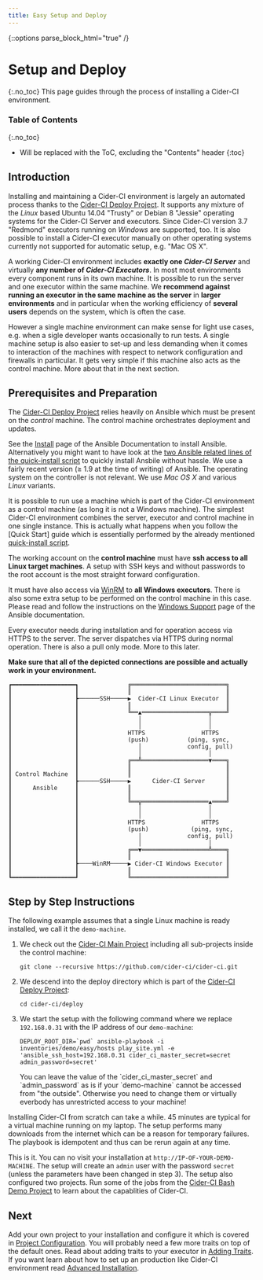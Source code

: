 ```yaml
---
title: Easy Setup and Deploy
---
```

{::options parse_block_html="true" /}

# Setup and Deploy
{:.no_toc}
This page guides through the process of installing a Cider-CI environment.


### Table of Contents
{:.no_toc}
* Will be replaced with the ToC, excluding the "Contents" header
{:toc}


## Introduction

Installing and maintaining a Cider-CI environment is largely an automated
process thanks to the [Cider-CI Deploy Project][]. It supports any mixture of
the _Linux_ based Ubuntu 14.04 "Trusty" or Debian 8 "Jessie" operating systems
for the Cider-CI Server and executors. Since Cider-CI version 3.7 "Redmond"
executors running on _Windows_ are supported, too. It is also possible to
install a Cider-CI executor manually on other operating systems currently not
supported for automatic setup, e.g. "Mac OS X".

A working Cider-CI environment includes **exactly one _Cider-CI Server_** and
virtually **any number of _Cider-CI Executors_**. In most most environments
every component runs in its own machine. It is possible to run the server and
one executor within the same machine. We **recommend against running an
executor in the same machine as the server** in **larger environments** and in
particular when the working efficiency of **several users** depends on the
system, which is often the case.

However a single machine environment can make sense for light use cases, e.g.
when a sigle developer wants occasionally to run tests. A single machine setup
is also easier to set-up and less demanding when it comes to interaction of the
machines with respect to network configuration and firewalls in particular. It
gets very simple if this machine also acts as the control machine. More about
that in the next section.


## Prerequisites and Preparation

<div class="row"> <div class="col-md-6">

The [Cider-CI Deploy Project] relies heavily on Ansible which must be present
on the *control* machine. The control machine orchestrates deployment and
updates.

See the [Install][] page of the Ansible Documentation to install Ansible.
Alternatively you might want to have look at the [two Ansible related lines of
the quick-install script][] to quickly install Ansbile without hassle. We use
a fairly recent version (≥ 1.9 at the time of writing) of Ansible. The
operating system on the controller is not relevant. We use *Mac OS X* and
various *Linux* variants.

It is possible to run use a machine which is part of the Cider-CI environment
as a control machine (as long it is not a Windows machine). The simplest
Cider-CI environment combines the server, executor and control machine in one
single instance. This is actually what happens when you follow the [Quick
Start] guide which is essentially performed by the already mentioned
[quick-install script].


The working account on the **control machine** must have **ssh access to all
Linux target machines**. A setup with SSH keys and without passwords to the
root account is the most straight forward configuration.

It must have also access via [WinRM][] to **all Windows executors**. There is
also some extra setup to be performed on the control machine in this case.
Please read and follow the instructions on the [Windows Support][] page of the
Ansible documentation.

Every executor needs during installation and for operation access via HTTPS to
the server. The server dispatches via HTTPS during normal operation. There is
also a pull only mode. More to this later.

**Make sure that all of the depicted connections are possible and actually work
in your environment.**


  [WinRM]: https://msdn.microsoft.com/en-us/library/aa384426(v=vs.85).aspx
  [Windows Support]: http://docs.ansible.com/ansible/intro_windows.html
  [two Ansible related lines of the quick-install script]: https://github.com/cider-ci/cider-ci_deploy/blob/master/bin/quick-install.sh#L37-L38
  [quick-install script]: https://github.com/cider-ci/cider-ci_deploy/blob/master/bin/quick-install.sh


</div> <div class="col-md-6">


~~~
┏━━━━━━━━━━━━━━━━━━┓              ╔═══════════════════════════╗
┃                  ┃              ║                           ║
┃                  ┣──────SSH─────▶  Cider-CI Linux Executor  ║
┃                  ┃              ║                           ║
┃                  ┃              ╚══▲═══════════════════╦════╝
┃                  ┃                 │                   │
┃                  ┃                 │                   │
┃                  ┃              HTTPS                HTTPS
┃                  ┃              (push)           (ping, sync,
┃                  ┃                 │             config, pull)
┃                  ┃                 │                   │
┃                  ┃              ╔══╩═══════════════════▼════╗
┃                  ┃              ║                           ║
┃ Control Machine  ┃              ║                           ║
┃                  ┣──────SSH─────▶      Cider-CI Server      ║
┃      Ansible     ┃              ║                           ║
┃                  ┃              ║                           ║
┃                  ┃              ╚══╦═══════════════════▲════╝
┃                  ┃                 │                   │
┃                  ┃                 │                   │
┃                  ┃              HTTPS                HTTPS
┃                  ┃              (push)            (ping, sync,
┃                  ┃                 │             config, pull)
┃                  ┃                 │                   │
┃                  ┃              ╔══▼═══════════════════╩════╗
┃                  ┃              ║                           ║
┃                  ┣────WinRM─────▶ Cider-CI Windows Executor ║
┃                  ┃              ║                           ║
┗━━━━━━━━━━━━━━━━━━┛              ╚═══════════════════════════╝
~~~

</div> </div>


## Step by Step Instructions

The following example assumes that a single Linux machine
is ready installed, we call it the `demo-machine`.


1.  We check out the [Cider-CI Main Project][] including all sub-projects inside
    the control machine:

    `git clone --recursive https://github.com/cider-ci/cider-ci.git`

2. We descend into the deploy directory which is part of the [Cider-CI Deploy Project][]:

    `cd cider-ci/deploy`

3. We start the setup with the following command where we replace
    `192.168.0.31` with the IP address of our `demo-machine`:


    ```DEPLOY_ROOT_DIR=`pwd` ansible-playbook -i inventories/demo/easy/hosts play_site.yml -e 'ansible_ssh_host=192.168.0.31 cider_ci_master_secret=secret admin_password=secret'```

    <div class="alert alert-warning" role="alert">
    You can leave the value of the `cider_ci_master_secret` and `admin_password`
    as is if your `demo-machine` cannot be accessed from "the outside". Otherwise
    you need to change them or virtually everbody has unrestricted access to
    your machine!
    </div>

<div class="alert alert-info" role="info">
Installing Cider-CI from scratch can take a while. 45 minutes are typical for
a virtual machine running on my laptop. The setup performs many downloads from
the internet which can be a reason for temporary failures. The playbook is
idempotent and thus can be rerun again at any time.
</div>


This is it. You can no visit your installation at
`http://IP-OF-YOUR-DEMO-MACHINE`. The setup will create an `admin` user with
the password `secret` (unless the parameters have been changed in step 3). The
setup also configured two projects. Run some of the jobs from the [Cider-CI
Bash Demo Project][] to learn about the capablities of Cider-CI.




## Next

Add your own project to your installation and configure it which is covered in
[Project Configuration](/project-configuration/). You will probably need a few
more traits on top of the default ones. Read about adding traits to your
executor in [Adding Traits](./adding-traits.html). If you want learn about how
to set up an production like Cider-CI environment read [Advanced
Installation]().



  [Cider-CI Bash Demo Project]: https://github.com/cider-ci/cider-ci_demo-project-bash.git
  [Cider-CI Deploy Project]: https://github.com/cider-ci/cider-ci_deploy
  [Cider-CI Main Project]: https://github.com/cider-ci/cider-ci
  [How to enable ssh root access on Ubuntu 14.04]: http://askubuntu.com/questions/469143/how-to-enable-ssh-root-access-on-ubuntu-14-04
  [Install]: http://docs.ansible.com/intro_installation.html
